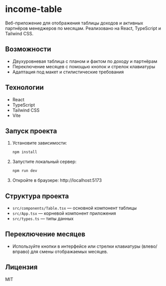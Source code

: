 # income-table

Веб-приложение для отображения таблицы доходов и активных партнёров менеджеров по месяцам.
Реализовано на React, TypeScript и Tailwind CSS.

## Возможности

- Двухуровневая таблица с планом и фактом по доходу и партнёрам
- Переключение месяцев с помощью кнопок и стрелок клавиатуры
- Адаптация под макет и стилистические требования

## Технологии

- React
- TypeScript
- Tailwind CSS
- Vite

## Запуск проекта

1. Установите зависимости:
   ```sh
   npm install
   ```

2. Запустите локальный сервер:
   ```sh
   npm run dev
   ```

3. Откройте в браузере:
   http://localhost:5173

## Структура проекта

- `src/components/Table.tsx` — основной компонент таблицы
- `src/App.tsx` — корневой компонент приложения
- `src/types.ts` — типы данных

## Переключение месяцев

- Используйте кнопки в интерфейсе или стрелки клавиатуры (влево/вправо) для смены отображаемых месяцев.

## Лицензия

MIT
